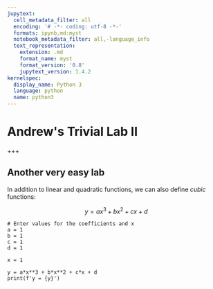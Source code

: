 ```yaml
---
jupytext:
  cell_metadata_filter: all
  encoding: '# -*- coding: utf-8 -*-'
  formats: ipynb,md:myst
  notebook_metadata_filter: all,-language_info
  text_representation:
    extension: .md
    format_name: myst
    format_version: '0.8'
    jupytext_version: 1.4.2
kernelspec:
  display_name: Python 3
  language: python
  name: python3
---
```


# Andrew's Trivial Lab II

+++

## Another very easy lab
In addition to linear and quadratic functions, we can also define *cubic* functions:

$$
y = ax^3 + bx^2 + cx + d
$$

```{code-cell} ipython3
# Enter values for the coefficients and x
a = 1
b = 1
c = 1
d = 1

x = 1

y = a*x**3 + b*x**2 + c*x + d
print(f'y = {y}')
```
